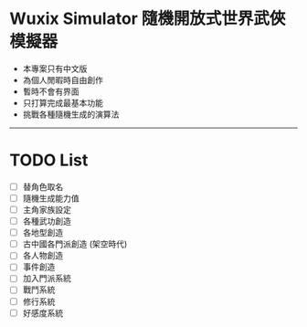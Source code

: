 # Wuxix Simulator 隨機開放式世界武俠模擬器
- 本專案只有中文版
- 為個人閒暇時自由創作
- 暫時不會有界面
- 只打算完成最基本功能
- 挑戰各種隨機生成的演算法

---
# TODO List
- [ ] 替角色取名
- [ ] 隨機生成能力值
- [ ] 主角家族設定
- [ ] 各種武功創造
- [ ] 各地型創造
- [ ] 古中國各門派創造 (架空時代)
- [ ] 各人物創造
- [ ] 事件創造
- [ ] 加入門派系統
- [ ] 戰鬥系統
- [ ] 修行系統
- [ ] 好感度系統